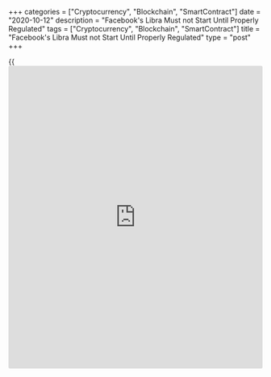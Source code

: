 +++
categories = ["Cryptocurrency", "Blockchain", "SmartContract"]
date = "2020-10-12"
description = "Facebook's Libra Must not Start Until Properly Regulated"
tags = ["Cryptocurrency", "Blockchain", "SmartContract"]
title = "Facebook's Libra Must not Start Until Properly Regulated"
type = "post"
+++

{{<iframe id="large-banner" src="https://www.bounty.group/#slide=4.0" width="100%" height="600" scrolling="no" style="border: 0px solid rgb(216, 221, 230); border-radius: 3px;">}}

Financial leaders of the world's seven biggest economies will say on
Tuesday that they oppose the launch of Facebook's Libra stablecoin until
it is properly regulated, a draft G7 statement showed.

The draft, prepared for a meeting of finance ministers and central
bankers of the United States, Canada, Japan, Germany, France, Italy and
Britain, said digital payments could improve access to financial
services, cut inefficiencies and costs.

But such payment services had to be appropriately supervised and
regulated so that they would not undermine financial stability, consumer
protection, privacy, taxation or cybersecurity, the draft statement,
seen by Reuters, said.

Without proper supervision, such stablecoins could be used for money
laundering, terrorist and proliferation financing, could compromise
market integrity, governance, and undermine legal certainty, it said.

> “The G7 continues to maintain that no global stablecoin project should
begin operation until it adequately addresses relevant legal,
regulatory, and oversight requirements through appropriate design and by
adhering to applicable standards,” the draft said.

Stablecoins are tied to a traditional currency or basket of assets, and
used for payments or storing value.

The G20’s Financial Stability Board (FSB) set out 10 recommendations in
April for a common, international approach to regulating stablecoins,
prompted by social media giant Facebook proposing its Libra stablecoin.

The G7 draft notes that a number of G7 authorities are exploring the
opportunities and risks associated with central bank digital currencies
(CBDCs).

The European Central Bank said this month that it should prepare to
issue a digital euro to complement banknotes and its head Christine
Lagarde said on Monday the bank was “very seriously” looking at the
creation of a digital euro.

The Bank of England has also launched consultations on a digital pound
sterling, but the Bank of Japan and the Federal Reserve have so far
taken a back seat.

The G7 draft also expresses concern about the rising threat of
ransomware attacks, which are on the rise as the COVID-19 pandemic
shifted economic activity on-line.

> “These attacks, which often involve payments in crypto-assets,
jeopardize essential [functions](https://www.fintechee.com/tutorial-for-forex-trading/basic-functions/) along with our collective security and
prosperity. We affirm our resolve to combat this threat collectively as
well as individually,” the draft said.

_Reporting by Jan Strupczewski; Editing by Toby Chopra and Alexander
Smith_

_Source:[Reuters][1]_

   1. /geturl/index/ebb313ada14975822fefb8d9070ad4395fd05ec5/